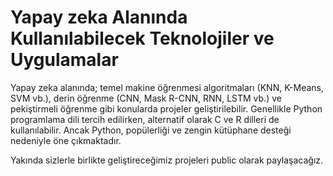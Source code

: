 # Yapay zeka Alanında Kullanılabilecek Teknolojiler ve Uygulamalar

Yapay zeka alanında; temel makine öğrenmesi algoritmaları (KNN, K-Means, SVM vb.), derin öğrenme (CNN, Mask R-CNN, RNN, LSTM vb.) ve pekiştirmeli öğrenme gibi konularda projeler geliştirilebilir. Genellikle Python programlama dili tercih edilirken, alternatif olarak C ve R dilleri de kullanılabilir. Ancak Python, popülerliği ve zengin kütüphane desteği nedeniyle öne çıkmaktadır.

Yakında sizlerle birlikte geliştireceğimiz projeleri public olarak paylaşacağız.

